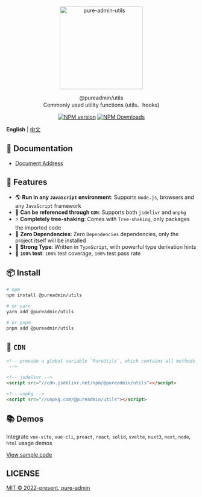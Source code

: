 <br>
<p align="center">
  <a href="https://pure-admin-utils.netlify.app" target="_blank">
    <img src="https://xiaoxian521.github.io/hyperlink/img/pureadmin-utils.png" alt="pure-admin-utils" width="220" />
  </a>
</p>

<p align="center">
@pureadmin/utils
<br />
Commonly used utility functions (utils、hooks)
</p>

<p align="center">
<a href="https://www.npmjs.com/package/@pureadmin/utils" target="__blank"><img src="https://img.shields.io/npm/v/@pureadmin/utils?color=a1b858&label=" alt="NPM version"></a>
<a href="https://www.npmjs.com/package/@pureadmin/utils" target="__blank"><img alt="NPM Downloads" src="https://img.shields.io/npm/dm/@pureadmin/utils?color=50a36f&label="></a>
</p>

**English** | [中文](./README.md)

## 👀 Documentation

- [Document Address](https://pure-admin-utils.netlify.app/)

## 🚀 Features

- 🌎 **Run in any `JavaScript` environment**: Supports `Node.js`, browsers and any `JavaScript` framework
- 📡 **Can be referenced through `CDN`**: Supports both `jsdelivr` and `unpkg`
- ⚡️ **Completely tree-shaking**: Comes with `Tree-shaking`, only packages the imported code
- 💫 **Zero Dependencies**: Zero `Dependencies` dependencies, only the project itself will be installed
- 🦾 **Strong Type**: Written in `TypeScript`, with powerful type derivation hints
- 💯 **`100%` test**: `100%` test coverage, `100%` test pass rate

## 📦 Install

```bash
# npm
npm install @pureadmin/utils

# or yarn
yarn add @pureadmin/utils

# or pnpm
pnpm add @pureadmin/utils
```

## 📡 `CDN`

```html
<!-- provide a global variable `PureUtils`, which contains all methods
 -->

<!-- jsdelivr -->
<script src="//cdn.jsdelivr.net/npm/@pureadmin/utils"></script>

<!-- unpkg -->
<script src="//unpkg.com/@pureadmin/utils"></script>
```

## 📚 Demos

Integrate `vue-vite`, `vue-cli`, `preact`, `react`, `solid`, `svelte`, `nuxt3`, `next`, `node`, `html` usage demos

[View sample code](https://github.com/pure-admin/pure-admin-utils-docs/tree/master/playgrounds)

## LICENSE

[MIT © 2022-present, pure-admin](./LICENSE)

